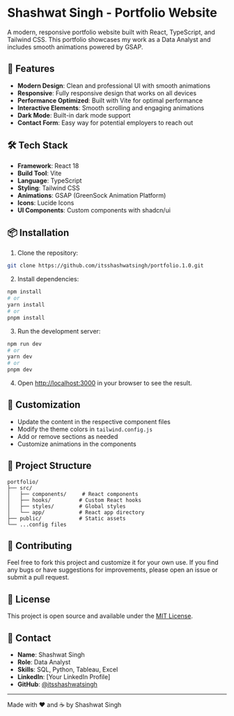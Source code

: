 # Shashwat Singh - Portfolio Website

A modern, responsive portfolio website built with React, TypeScript, and Tailwind CSS. This portfolio showcases my work as a Data Analyst and includes smooth animations powered by GSAP.

## 🚀 Features

- **Modern Design**: Clean and professional UI with smooth animations
- **Responsive**: Fully responsive design that works on all devices
- **Performance Optimized**: Built with Vite for optimal performance
- **Interactive Elements**: Smooth scrolling and engaging animations
- **Dark Mode**: Built-in dark mode support
- **Contact Form**: Easy way for potential employers to reach out

## 🛠️ Tech Stack

- **Framework**: React 18
- **Build Tool**: Vite
- **Language**: TypeScript
- **Styling**: Tailwind CSS
- **Animations**: GSAP (GreenSock Animation Platform)
- **Icons**: Lucide Icons
- **UI Components**: Custom components with shadcn/ui

## 📦 Installation

1. Clone the repository:
```bash
git clone https://github.com/itsshashwatsingh/portfolio.1.0.git
```

2. Install dependencies:
```bash
npm install
# or
yarn install
# or
pnpm install
```

3. Run the development server:
```bash
npm run dev
# or
yarn dev
# or
pnpm dev
```

4. Open [http://localhost:3000](http://localhost:3000) in your browser to see the result.

## 🎨 Customization

- Update the content in the respective component files
- Modify the theme colors in `tailwind.config.js`
- Add or remove sections as needed
- Customize animations in the components

## 📝 Project Structure

```
portfolio/
├── src/
│   ├── components/     # React components
│   ├── hooks/         # Custom React hooks
│   ├── styles/        # Global styles
│   └── app/           # React app directory
├── public/            # Static assets
└── ...config files
```

## 🤝 Contributing

Feel free to fork this project and customize it for your own use. If you find any bugs or have suggestions for improvements, please open an issue or submit a pull request.

## 📄 License

This project is open source and available under the [MIT License](LICENSE).

## 👤 Contact

- **Name**: Shashwat Singh
- **Role**: Data Analyst
- **Skills**: SQL, Python, Tableau, Excel
- **LinkedIn**: [Your LinkedIn Profile]
- **GitHub**: [@itsshashwatsingh](https://github.com/itsshashwatsingh)


---

Made with ❤️ and ☕ by Shashwat Singh 
